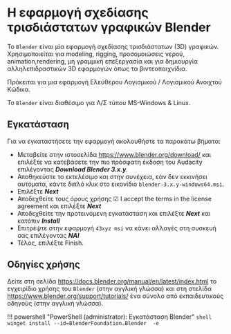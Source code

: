 # Η εφαρμογή σχεδίασης τρισδιάστατων γραφικών Blender

Το `Blender` είναι μία εφαρμογή σχεδίασης τρισδιάστατων (3D) γραφικών. Χρησιμοποιείται για modeling, rigging, προσομοιώσεις νερού, animation,rendering, μη γραμμική επεξεργασία και για δημιουργία αλληλεπιδραστικών 3D εφαρμογών όπως τα βιντεοπαιχνίδια.

Πρόκειται για μια εφαρμογή Ελεύθερου Λογισμικού / Λογισμικού Ανοιχτού Κώδικα.

Το `Blender` είναι διαθέσιμο για Λ/Σ τύπου MS-Windows & Linux.

## Εγκατάσταση

Για να εγκαταστήσετε την εφαρμογή ακολουθήστε τα παρακάτω βήματα:

- Μεταβείτε στην ιστοσελίδα <https://www.blender.org/download/> και επιλέξτε να κατεβάσετε την πιο πρόσφατη έκδοση του Audacity επιλέγοντας ***Download Blender 3.x.y***.
- Αποθηκεύστε το εκτελέσιμο και στην συνέχεια, εάν δεν εκκινήσει αυτόματα, κάντε διπλό κλικ στο εικονίδιο `blender-3.x.y-windows64.msi`.
- Επιλέξτε ***Next***
- Αποδεχθείτε τους όρους χρήσης ☑ I accept the terms in the license agreement και επιλέξτε ***Next***
- Αποδεχθείτε την προτεινόμενη εγκατάσταση και επιλέξτε ***Next*** και κατόπιν ***Install***
- Επιτρέψτε στην εφαρμογή `43xyz msi` να κάνει αλλαγές στη συσκευή σας επιλέγοντας ***ΝΑΙ***
- Τέλος, επιλέξτε Finish.

## Οδηγίες χρήσης

Δείτε στη σελίδα https://docs.blender.org/manual/en/latest/index.html το εγχειρίδιο χρήσης του `Blender` (στην αγγλική γλώσσα) και στη στελίδα <https://www.blender.org/support/tutorials/> ένα σύνολο από εκπαιδευτικούς οδηγούς (στην αγγλική γλώσσα).

!!! powershell "PowerShell (administrator): Εγκατάσταση Blender"
    ```shell
    winget install --id=BlenderFoundation.Blender  -e
    ```
